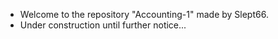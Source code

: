 * Welcome to the repository "Accounting-1" made by Slept66.
* Under construction until further notice...
